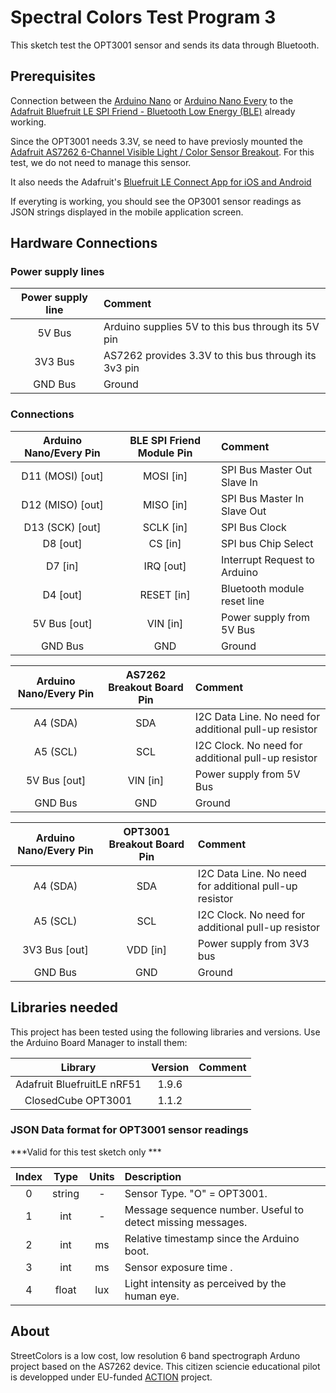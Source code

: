 # Spectral Colors Test Program 3

This sketch test the OPT3001 sensor and sends its data through Bluetooth. 

## Prerequisites

Connection between the [Arduino Nano](https://store.arduino.cc/arduino-nano) or [Arduino Nano Every](https://store.arduino.cc/nano-every) to the [Adafruit Bluefruit LE SPI Friend - Bluetooth Low Energy (BLE)](https://www.adafruit.com/product/2633) already working.

Since the OPT3001 needs 3.3V, se need to have previosly mounted the [Adafruit AS7262 6-Channel Visible Light / Color Sensor Breakout](https://www.adafruit.com/product/3779). For this test, we do not need to manage this sensor.

It also needs the Adafruit's [Bluefruit LE Connect App for iOS and Android](https://learn.adafruit.com/bluefruit-le-connect)

If everyting is working, you should see the OP3001 sensor readings as JSON strings displayed in the mobile application screen.

## Hardware Connections

### Power supply lines


| Power supply line       | Comment                                              |
|:-----------------------:|:-----------------------------------------------------|
| 5V Bus                  | Arduino supplies 5V to this bus through its 5V pin   |
| 3V3 Bus                 | AS7262 provides 3.3V to this bus through its 3v3 pin |                             
| GND Bus                 | Ground                                               |


### Connections

| Arduino Nano/Every Pin |  BLE SPI Friend Module Pin | Comment                      |
|:----------------------:|:--------------------------:|:-----------------------------|
| D11 (MOSI) [out]       | MOSI [in]                  | SPI Bus Master Out Slave In  |
| D12 (MISO) [out]       | MISO [in]                  | SPI Bus Master In Slave Out  |
| D13 (SCK)  [out]       | SCLK [in]                  | SPI Bus Clock                |
| D8         [out]       | CS   [in]                  | SPI bus Chip Select          |
| D7         [in]        | IRQ  [out]                 | Interrupt Request to Arduino |
| D4         [out]       | RESET [in]                 | Bluetooth module reset line  |
| 5V Bus     [out]       | VIN   [in]                 | Power supply from 5V Bus     |
| GND Bus                | GND                        | Ground                       |


| Arduino Nano/Every Pin | AS7262 Breakout Board Pin  | Comment                                                 |
|:----------------------:|:--------------------------:|:--------------------------------------------------------|
| A4 (SDA)               | SDA                        | I2C Data Line. No need for additional pull-up resistor  |
| A5 (SCL)               | SCL                        | I2C Clock.  No need for additional pull-up resistor     |
| 5V Bus   [out]         | VIN [in]                   | Power supply from 5V Bus                                |
| GND Bus                | GND                        | Ground                                                  |


| Arduino Nano/Every Pin | OPT3001 Breakout Board Pin | Comment                                                 |
|:----------------------:|:--------------------------:|:--------------------------------------------------------|
| A4 (SDA)               | SDA                        | I2C Data Line. No need for additional pull-up resistor  |
| A5 (SCL)               | SCL                        | I2C Clock.  No need for additional pull-up resistor     |
| 3V3 Bus  [out]         | VDD [in]                   | Power supply from 3V3 bus                               |
| GND Bus                | GND                        | Ground                                                  |

## Libraries needed

This project has been tested using the following libraries and versions. 
Use the Arduino Board Manager to install them:

| Library                            | Version | Comment                   |
|:----------------------------------:|:-------:|:--------------------------|
| Adafruit BluefruitLE nRF51         |  1.9.6  |                           |
| ClosedCube OPT3001                 |  1.1.2  |                           |

### JSON Data format for OPT3001 sensor readings

***Valid for this test sketch only ***

| Index |  Type  | Units | Description                                                 |
|:-----:|:------:|:-----:|:------------------------------------------------------------|
| 0     | string |   -   | Sensor Type. "O" = OPT3001.                                 |
| 1     | int    |   -   | Message sequence number. Useful to detect missing messages. |
| 2     | int    |   ms  | Relative timestamp since the Arduino boot.                  |
| 3     | int    |   ms  | Sensor exposure time                     .                  | 
| 4     | float  |   lux | Light intensity as perceived by the human eye.              |

## About

StreetColors is a low cost, low resolution 6 band spectrograph Arduno project based on the AS7262 device.
This citizen sciencie educational pilot is developped under EU-funded [ACTION](https://actionproject.eu/) project.


